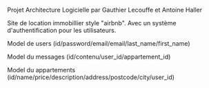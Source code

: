 Projet Architecture Logicielle par Gauthier Lecouffe et Antoine Haller

Site de location immobillier style "airbnb". Avec un système d'authentification pour les utilisateurs. 

Model de users (id/password/email/email/last_name/first_name)

Model du messages (id/contenu/user_id/appartement_id)

Model du appartements (id/name/price/description/address/postcode/city/user_id)
